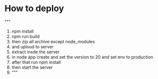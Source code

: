 # How to deploy

"""
 1. npm install
 2. npm run build
 3. then zip all archive except node_modules
 4. and uploud to server
 5. extract insde the server
 6. in node app create and set the version to 20 and set env to production
 7. after that run npm install
 8. then start the server
 9. """
